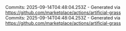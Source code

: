 Commits: 2025-09-14T04:48:04.253Z - Generated via https://github.com/marketplace/actions/artificial-grass
<br>
Commits: 2025-09-14T04:48:04.253Z - Generated via https://github.com/marketplace/actions/artificial-grass
<br>
